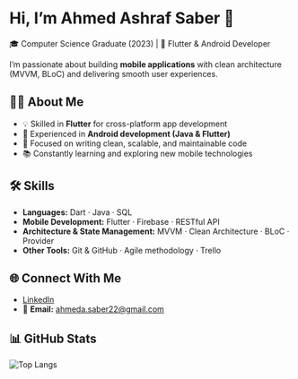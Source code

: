 # Hi, I’m Ahmed Ashraf Saber 👋

🎓 Computer Science Graduate (2023) | 📱 Flutter & Android Developer  

I’m passionate about building **mobile applications** with clean architecture (MVVM, BLoC) and delivering smooth user experiences.  

## 🧑‍💻 About Me
- 💡 Skilled in **Flutter** for cross-platform app development  
- 📱 Experienced in **Android development (Java & Flutter)**  
- 🚀 Focused on writing clean, scalable, and maintainable code  
- 📚 Constantly learning and exploring new mobile technologies  


## 🛠️ Skills
- **Languages:** Dart · Java · SQL  
- **Mobile Development:** Flutter · Firebase · RESTful API 
- **Architecture & State Management:** MVVM · Clean Architecture · BLoC · Provider  
- **Other Tools:** Git & GitHub · Agile methodology · Trello 

## 🌐 Connect With Me
- [LinkedIn](https://www.linkedin.com/in/ahmedashrafsaber/)  
- 📧 **Email:** ahmeda.saber22@gmail.com

## 📊 GitHub Stats  
![Top Langs](https://github-readme-stats.vercel.app/api/top-langs/?username=ahmedasaber&layout=compact&theme=default)  
